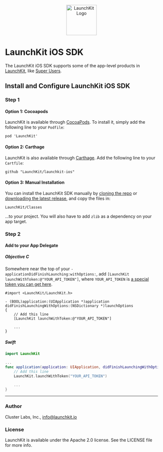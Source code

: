 <p align="center"><img src="https://d2kfjaekmjmy1l.cloudfront.net/images/icon-v8d70a510a2c9.png" width="100" alt="LaunchKit Logo"/></p>

# LaunchKit iOS SDK

The LaunchKit iOS SDK supports some of the app-level products in [LaunchKit](https://launchkit.io), like [Super Users](https://launchkit.io/users/onboard/install).

## Install and Configure LaunchKit iOS SDK
<!--
We are still learning how to make this easy for you. If you have any feedback, please send it our way.

---


_Warning! This part of the process needs to be completed by someone with access to your mobile app’s source code. If that’s not you, we’ve made it easy to get them involved. Just click here to send them an email with all the info they need._

---
-->

### Step 1

#### Option 1: Cocoapods
LaunchKit is available through [CocoaPods](http://cocoapods.org/). To install it, simply add the following line to your `Podfile`:

```
pod 'LaunchKit'
```

#### Option 2: Carthage
LaunchKit is also available through [Carthage](https://github.com/Carthage/Carthage). Add the following line to your `Cartfile`:

```
github "LaunchKit/launchkit-ios"
```

#### Option 3: Manual Installation
You can install the LaunchKit SDK manually by [cloning the repo](https://github.com/launchkit/launchkit-ios) or [downloading the latest release](https://github.com/launchkit/launchkit-ios/releases), and copy the files in:

```
LaunchKit/Classes
```
...to your project. You will also have to add `zlib` as a dependency on your app target.
 

### Step 2
#### Add to your App Delegate
##### _Objective C_
Somewhere near the top of your `-applicationDidFinishLaunching:withOptions:`, add `[LaunchKit launchWithToken:@"YOUR_API_TOKEN"]`, where `YOUR_API_TOKEN` is [a special token you can get here](https://launchkit.io/account/sdk-tokens).

```objc
#import <LaunchKit/LaunchKit.h>

- (BOOL)application:(UIApplication *)application didFinishLaunchingWithOptions:(NSDictionary *)launchOptions
{
    // Add this line
    [LaunchKit launchWithToken:@"YOUR_API_TOKEN"]

    ...
}
```

##### _Swift_

```swift
import LaunchKit

...
func application(application: UIApplication, didFinishLaunchingWithOptions launchOptions: [NSObject: AnyObject]?) -> Bool {
    // Add this line
    LaunchKit.launchWithToken("YOUR_API_TOKEN")

    ...
}
```
<!--
### Step 3 (Xcode 7 / iOS 9)
LaunchKit access some resources in Amazon AWS, and Amazon isn't fully TLS ready (yet). They have [documented the issue](https://mobile.awsblog.com/post/Tx2QM69ZE6BGTYX/Preparing-Your-Apps-for-iOS-9).

In your app's `Info.plist` file, add the following properties to `NSAppTransportSecurity`:

```
<key>NSAppTransportSecurity</key>
<dict>
	<key>NSAllowsArbitraryLoads</key>
	<false/>
	<key>NSExceptionDomains</key>
       <dict>
           <key>amazonaws.com</key>
           <dict>
               <key>NSThirdPartyExceptionMinimumTLSVersion</key>
               <string>TLSv1.0</string>
               <key>NSThirdPartyExceptionRequiresForwardSecrecy</key>
               <false/>
               <key>NSIncludesSubdomains</key>
               <true/>
           </dict>
           <key>amazonaws.com.cn</key>
           <dict>
               <key>NSThirdPartyExceptionMinimumTLSVersion</key>
               <string>TLSv1.0</string>
               <key>NSThirdPartyExceptionRequiresForwardSecrecy</key>
               <false/>
               <key>NSIncludesSubdomains</key>
               <true/>
           </dict>
	</dict>
</dict>
```

### (Optional) Step 4
#### Add Build Phase
If you are using remote resources like What's New, this script will retrieve any resource NSBundles and place them within your App Bundle as a cache. That way, those resources will be available immediately upon app start. On subsequent starts, LaunchKit will download any newer available versions of those resources, in case you make changes after building your app!

##### _Click Project in Xcode, and go to Build Phases_
![](http://i.imgur.com/2t4s3ua.png =800x)


##### _Click the + icon, and add a Script Phase_
![](http://i.imgur.com/7x0C22e.png =600x)

##### _Paste the following_

```
SCRIPT=`/usr/bin/find "${SRCROOT}/.." -name LaunchKitRemoteBundlesScript.playground | head -n 1`
xcrun -sdk macosx swift "${SCRIPT}/Contents.swift" "YOUR_API_TOKEN"
```
![](http://i.imgur.com/y9NUjpn.png =800x)
-->

---
### Author

Cluster Labs, Inc., info@launchkit.io

### License

LaunchKit is available under the Apache 2.0 license. See the LICENSE file for more info.